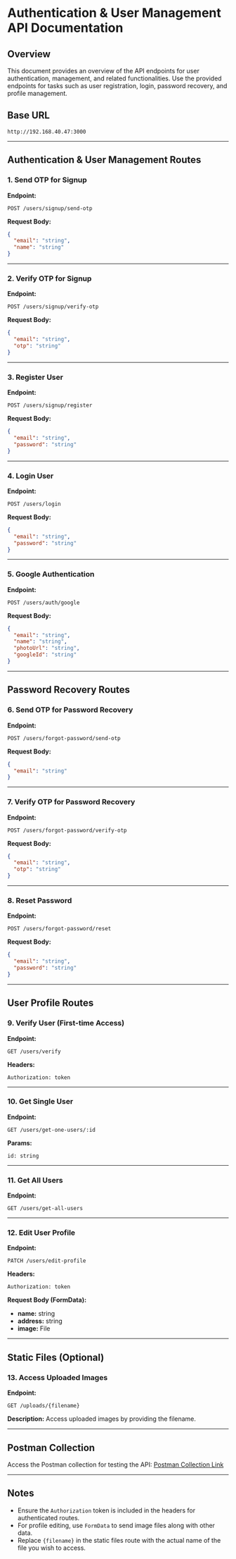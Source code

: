 # Authentication & User Management API Documentation

## Overview
This document provides an overview of the API endpoints for user authentication, management, and related functionalities. Use the provided endpoints for tasks such as user registration, login, password recovery, and profile management.

## Base URL
```
http://192.168.40.47:3000
```

---

## Authentication & User Management Routes

### 1. Send OTP for Signup
**Endpoint:**
```
POST /users/signup/send-otp
```
**Request Body:**
```json
{
  "email": "string",
  "name": "string"
}
```

---

### 2. Verify OTP for Signup
**Endpoint:**
```
POST /users/signup/verify-otp
```
**Request Body:**
```json
{
  "email": "string",
  "otp": "string"
}
```

---

### 3. Register User
**Endpoint:**
```
POST /users/signup/register
```
**Request Body:**
```json
{
  "email": "string",
  "password": "string"
}
```

---

### 4. Login User
**Endpoint:**
```
POST /users/login
```
**Request Body:**
```json
{
  "email": "string",
  "password": "string"
}
```

---

### 5. Google Authentication
**Endpoint:**
```
POST /users/auth/google
```
**Request Body:**
```json
{
  "email": "string",
  "name": "string",
  "photoUrl": "string",
  "googleId": "string"
}
```

---

## Password Recovery Routes

### 6. Send OTP for Password Recovery
**Endpoint:**
```
POST /users/forgot-password/send-otp
```
**Request Body:**
```json
{
  "email": "string"
}
```

---

### 7. Verify OTP for Password Recovery
**Endpoint:**
```
POST /users/forgot-password/verify-otp
```
**Request Body:**
```json
{
  "email": "string",
  "otp": "string"
}
```

---

### 8. Reset Password
**Endpoint:**
```
POST /users/forgot-password/reset
```
**Request Body:**
```json
{
  "email": "string",
  "password": "string"
}
```

---

## User Profile Routes

### 9. Verify User (First-time Access)
**Endpoint:**
```
GET /users/verify
```
**Headers:**
```
Authorization: token
```

---

### 10. Get Single User
**Endpoint:**
```
GET /users/get-one-users/:id
```
**Params:**
```
id: string
```

---

### 11. Get All Users
**Endpoint:**
```
GET /users/get-all-users
```

---

### 12. Edit User Profile
**Endpoint:**
```
PATCH /users/edit-profile
```
**Headers:**
```
Authorization: token
```
**Request Body (FormData):**
- **name:** string
- **address:** string
- **image:** File

---

## Static Files (Optional)

### 13. Access Uploaded Images
**Endpoint:**
```
GET /uploads/{filename}
```
**Description:**
Access uploaded images by providing the filename.

---

## Postman Collection
Access the Postman collection for testing the API:
[Postman Collection Link](https://www.postman.com/web444-4006/workspace/travel/collection/39922573-3c102085-9293-466d-b253-3d8c7e53db87?action=share&creator=39922573&active-environment=39922573-4f2a7f24-9613-420b-b3e6-c51399b90edf)

---

## Notes
- Ensure the `Authorization` token is included in the headers for authenticated routes.
- For profile editing, use `FormData` to send image files along with other data.
- Replace `{filename}` in the static files route with the actual name of the file you wish to access.
